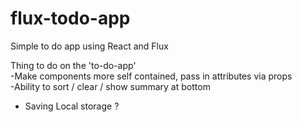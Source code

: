 # flux-todo-app
Simple to do app using React and Flux


Thing to do on the 'to-do-app' <br/>
-Make components more self contained, pass in attributes via props <br/>
-Ability to sort / clear / show summary at bottom <br/>
- Saving Local storage ? <br/>
